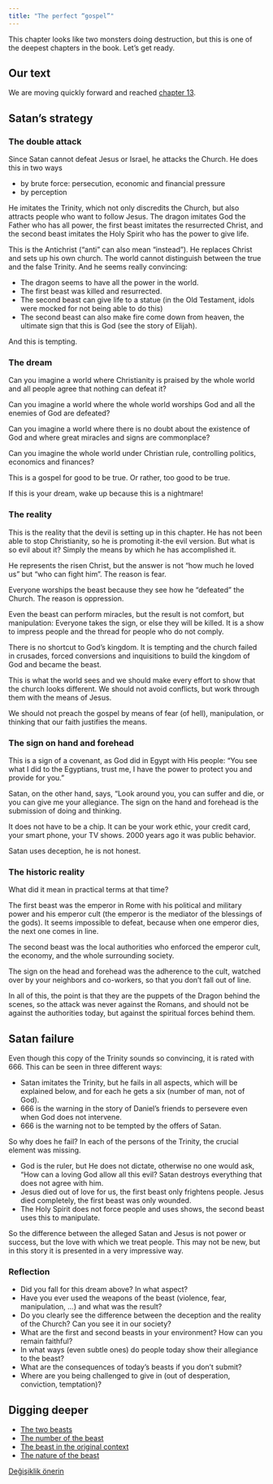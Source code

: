 ```yaml
---
title: "The perfect “gospel”"
---
```



This chapter looks like two monsters doing destruction, but this is one of the deepest chapters in the book. Let’s get ready.


## Our text

<a name="3f52"></a>
We are moving quickly forward and reached [chapter 13](https://www.bibleserver.com/NIV/Revelation13).


## Satan’s strategy

<a name="6e82"></a>

### The double attack

<a name="1537"></a>
Since Satan cannot defeat Jesus or Israel, he attacks the Church. He does this in two ways

- by brute force: persecution, economic and financial pressure
- by perception


He imitates the Trinity, which not only discredits the Church, but also attracts people who want to follow Jesus. The dragon imitates God the Father who has all power, the first beast imitates the resurrected Christ, and the second beast imitates the Holy Spirit who has the power to give life.

This is the Antichrist (“anti” can also mean “instead”). He replaces Christ and sets up his own church. The world cannot distinguish between the true and the false Trinity. And he seems really convincing:

- The dragon seems to have all the power in the world.
- The first beast was killed and resurrected.
- The second beast can give life to a statue (in the Old Testament, idols were mocked for not being able to do this)
- The second beast can also make fire come down from heaven, the ultimate sign that this is God (see the story of Elijah).


And this is tempting.


### The dream

<a name="c519"></a>
Can you imagine a world where Christianity is praised by the whole world and all people agree that nothing can defeat it?

Can you imagine a world where the whole world worships God and all the enemies of God are defeated?

Can you imagine a world where there is no doubt about the existence of God and where great miracles and signs are commonplace?

Can you imagine the whole world under Christian rule, controlling politics, economics and finances?

This is a gospel for good to be true. Or rather, too good to be true.

If this is your dream, wake up because this is a nightmare!


### The reality

<a name="3c55"></a>
This is the reality that the devil is setting up in this chapter. He has not been able to stop Christianity, so he is promoting it-the evil version. But what is so evil about it? Simply the means by which he has accomplished it.

He represents the risen Christ, but the answer is not “how much he loved us” but “who can fight him”. The reason is fear.

Everyone worships the beast because they see how he “defeated” the Church. The reason is oppression.

Even the beast can perform miracles, but the result is not comfort, but manipulation: Everyone takes the sign, or else they will be killed. It is a show to impress people and the thread for people who do not comply.

There is no shortcut to God’s kingdom. It is tempting and the church failed in crusades, forced conversions and inquisitions to build the kingdom of God and became the beast.

This is what the world sees and we should make every effort to show that the church looks different. We should not avoid conflicts, but work through them with the means of Jesus.

We should not preach the gospel by means of fear (of hell), manipulation, or thinking that our faith justifies the means.


### The sign on hand and forehead

<a name="de4d"></a>
This is a sign of a covenant, as God did in Egypt with His people: “You see what I did to the Egyptians, trust me, I have the power to protect you and provide for you.”

Satan, on the other hand, says, “Look around you, you can suffer and die, or you can give me your allegiance. The sign on the hand and forehead is the submission of doing and thinking.

It does not have to be a chip. It can be your work ethic, your credit card, your smart phone, your TV shows. 2000 years ago it was public behavior.

Satan uses deception, he is not honest.


### The historic reality

<a name="cda5"></a>
What did it mean in practical terms at that time?

The first beast was the emperor in Rome with his political and military power and his emperor cult (the emperor is the mediator of the blessings of the gods). It seems impossible to defeat, because when one emperor dies, the next one comes in line.

The second beast was the local authorities who enforced the emperor cult, the economy, and the whole surrounding society.

The sign on the head and forehead was the adherence to the cult, watched over by your neighbors and co-workers, so that you don’t fall out of line.

In all of this, the point is that they are the puppets of the Dragon behind the scenes, so the attack was never against the Romans, and should not be against the authorities today, but against the spiritual forces behind them.


## Satan failure

<a name="111e"></a>
Even though this copy of the Trinity sounds so convincing, it is rated with 666. This can be seen in three different ways:

- Satan imitates the Trinity, but he fails in all aspects, which will be explained below, and for each he gets a six (number of man, not of God).
- 666 is the warning in the story of Daniel’s friends to persevere even when God does not intervene.
- 666 is the warning not to be tempted by the offers of Satan.


So why does he fail? In each of the persons of the Trinity, the crucial element was missing.

- God is the ruler, but He does not dictate, otherwise no one would ask, “How can a loving God allow all this evil? Satan destroys everything that does not agree with him.
- Jesus died out of love for us, the first beast only frightens people. Jesus died completely, the first beast was only wounded.
- The Holy Spirit does not force people and uses shows, the second beast uses this to manipulate.


So the difference between the alleged Satan and Jesus is not power or success, but the love with which we treat people. This may not be new, but in this story it is presented in a very impressive way.


### Reflection

<a name="4fac"></a>
- Did you fall for this dream above? In what aspect?
- Have you ever used the weapons of the beast (violence, fear, manipulation, …) and what was the result?
- Do you clearly see the difference between the deception and the reality of the Church? Can you see it in our society?
- What are the first and second beasts in your environment? How can you remain faithful?
- In what ways (even subtle ones) do people today show their allegiance to the beast?
- What are the consequences of today’s beasts if you don’t submit?
- Where are you being challenged to give in (out of desperation, conviction, temptation)?







## Digging deeper

<a name="06f1"></a>
- [The two beasts](../../../content/beasts/expl/the-nature-of-the-beast-in-the-book-of-revelation)
- [The number of the beast](../../../content/beasts/expl/666-the-number-of-the-beast)
- [The beast in the original context](../../../content/beasts/expl/the-beasts-and-the-666-in-historical-context)
- [The nature of the beast](../../../content/beasts/expl/the-nature-of-the-beast)







[Değişiklik önerin](https://github.com/revelation-today/revelation-today/blob/main/exampleSite/content/docs/content/beasts/appl/the-perfect-gospel.md)

